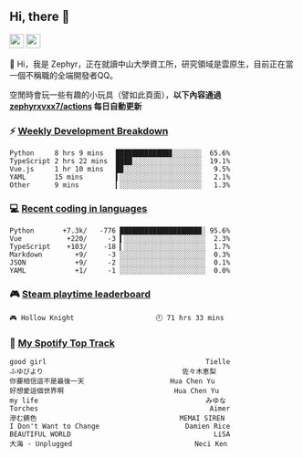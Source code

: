 <!--
**zephyrxvxx7/zephyrxvxx7** is a ✨ _special_ ✨ repository because its `README.md` (this file) appears on your GitHub profile.

Here are some ideas to get you started:

- 🔭 I’m currently working on ...
- 🌱 I’m currently learning ...
- 👯 I’m looking to collaborate on ...
- 🤔 I’m looking for help with ...
- 💬 Ask me about ...
- 📫 How to reach me: ...
- 😄 Pronouns: ...
- ⚡ Fun fact: ...
-->

## Hi, there 👋

<a href="https://www.instagram.com/zephyrxvxx7/"><img src="https://img.shields.io/badge/instagram-3f729b?&style=for-the-badge&logo=instagram&logoColor=white" height=25></a>
<a href="https://zephyrxvxx7.me/"><img src="https://img.shields.io/badge/blog-gray?&style=for-the-badge&logo=hexo&logoColor=white" height=25></a>

👋 Hi，我是 Zephyr，正在就讀中山大學資工所，研究領域是雲原生，目前正在當一個不稱職的全端開發者QQ。

空閒時會玩一些有趣的小玩具（譬如此頁面），**以下內容通過 [zephyrxvxx7/actions](https://github.com/zephyrxvxx7/zephyrxvxx7/actions) 每日自動更新**

### ⚡ [Weekly Development Breakdown](https://gist.github.com/zephyrxvxx7/ee1787313f0772b51494d051b5edde7f)

<!-- code_time start -->

```text
Python     8 hrs 9 mins   █████████████▊░░░░░░░  65.6%
TypeScript 2 hrs 22 mins  ████░░░░░░░░░░░░░░░░░  19.1%
Vue.js     1 hr 10 mins   █▉░░░░░░░░░░░░░░░░░░░   9.5%
YAML       15 mins        ▍░░░░░░░░░░░░░░░░░░░░   2.1%
Other      9 mins         ▎░░░░░░░░░░░░░░░░░░░░   1.3%
```

<!-- code_time end -->

### 💻 [Recent coding in languages](https://gist.github.com/zephyrxvxx7/08c5ff0fead26978490fef5d749f43ea)

<!-- code_diff start -->

```text
Python       +7.3k/   -776 ████████████████████░ 95.6%
Vue           +220/     -3 ▍░░░░░░░░░░░░░░░░░░░░  2.3%
TypeScript    +103/    -18 ▎░░░░░░░░░░░░░░░░░░░░  1.7%
Markdown        +9/     -3 ░░░░░░░░░░░░░░░░░░░░░  0.3%
JSON            +9/     -2 ░░░░░░░░░░░░░░░░░░░░░  0.1%
YAML            +1/     -1 ░░░░░░░░░░░░░░░░░░░░░  0.0%
```

<!-- code_diff end -->

### 🎮 [Steam playtime leaderboard](https://gist.github.com/zephyrxvxx7/f77b8978877f959b69d84723c43a4a64)

<!-- steam_time start -->

```text
🎮 Hollow Knight                    🕘 71 hrs 33 mins
```

<!-- steam_time end -->

### 🎵 [My Spotify Top Track](https://gist.github.com/zephyrxvxx7/fe159fde5ec9ebea27e03dd63a71e78f)

<!-- spotify_track start -->

```text
good girl                                       Tielle
ふゆびより                                  佐々木恵梨
你要相信這不是最後一天                     Hua Chen Yu
好想愛這個世界啊                           Hua Chen Yu
my life                                         みゆな
Torches                                          Aimer
滲む錆色                                   MEMAI SIREN
I Don't Want to Change                     Damien Rice
BEAUTIFUL WORLD                                   LiSA
大海 - Unplugged                              Neci Ken
```

<!-- spotify_track end -->
